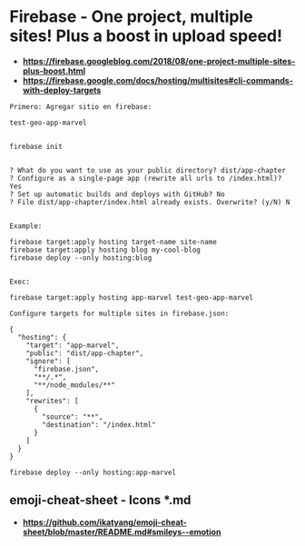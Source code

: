 # Firebase - One project, multiple sites! Plus a boost in upload speed!

* **https://firebase.googleblog.com/2018/08/one-project-multiple-sites-plus-boost.html**
* **https://firebase.google.com/docs/hosting/multisites#cli-commands-with-deploy-targets**

```
Primero: Agregar sitio en firebase:

test-geo-app-marvel


firebase init


? What do you want to use as your public directory? dist/app-chapter      
? Configure as a single-page app (rewrite all urls to /index.html)? Yes
? Set up automatic builds and deploys with GitHub? No
? File dist/app-chapter/index.html already exists. Overwrite? (y/N) N


Example:

firebase target:apply hosting target-name site-name
firebase target:apply hosting blog my-cool-blog
firebase deploy --only hosting:blog


Exec:

firebase target:apply hosting app-marvel test-geo-app-marvel

Configure targets for multiple sites in firebase.json:

{
  "hosting": {
    "target": "app-marvel",
    "public": "dist/app-chapter",
    "ignore": [
      "firebase.json",
      "**/.*",
      "**/node_modules/**"
    ],
    "rewrites": [
      {
        "source": "**",
        "destination": "/index.html"
      }
    ]
  }
}

firebase deploy --only hosting:app-marvel

```

## emoji-cheat-sheet - Icons *.md

* **https://github.com/ikatyang/emoji-cheat-sheet/blob/master/README.md#smileys--emotion**

